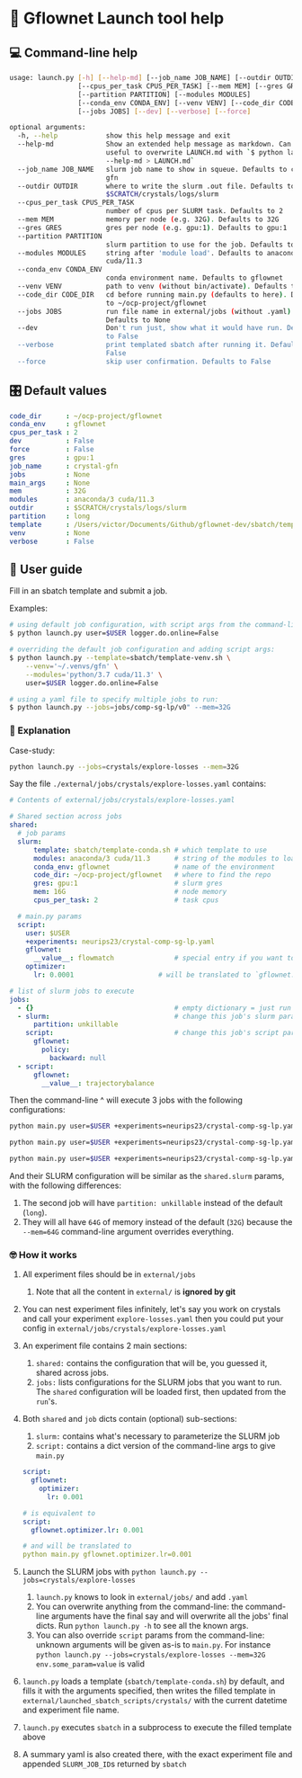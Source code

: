 # 🤝 Gflownet Launch tool help

## 💻 Command-line help

```sh
usage: launch.py [-h] [--help-md] [--job_name JOB_NAME] [--outdir OUTDIR]
                 [--cpus_per_task CPUS_PER_TASK] [--mem MEM] [--gres GRES]
                 [--partition PARTITION] [--modules MODULES]
                 [--conda_env CONDA_ENV] [--venv VENV] [--code_dir CODE_DIR]
                 [--jobs JOBS] [--dev] [--verbose] [--force]

optional arguments:
  -h, --help            show this help message and exit
  --help-md             Show an extended help message as markdown. Can be
                        useful to overwrite LAUNCH.md with `$ python launch.py
                        --help-md > LAUNCH.md`
  --job_name JOB_NAME   slurm job name to show in squeue. Defaults to crystal-
                        gfn
  --outdir OUTDIR       where to write the slurm .out file. Defaults to
                        $SCRATCH/crystals/logs/slurm
  --cpus_per_task CPUS_PER_TASK
                        number of cpus per SLURM task. Defaults to 2
  --mem MEM             memory per node (e.g. 32G). Defaults to 32G
  --gres GRES           gres per node (e.g. gpu:1). Defaults to gpu:1
  --partition PARTITION
                        slurm partition to use for the job. Defaults to long
  --modules MODULES     string after 'module load'. Defaults to anaconda/3
                        cuda/11.3
  --conda_env CONDA_ENV
                        conda environment name. Defaults to gflownet
  --venv VENV           path to venv (without bin/activate). Defaults to None
  --code_dir CODE_DIR   cd before running main.py (defaults to here). Defaults
                        to ~/ocp-project/gflownet
  --jobs JOBS           run file name in external/jobs (without .yaml).
                        Defaults to None
  --dev                 Don't run just, show what it would have run. Defaults
                        to False
  --verbose             print templated sbatch after running it. Defaults to
                        False
  --force               skip user confirmation. Defaults to False

```

## 🎛️ Default values

```yaml
code_dir      : ~/ocp-project/gflownet
conda_env     : gflownet
cpus_per_task : 2
dev           : False
force         : False
gres          : gpu:1
job_name      : crystal-gfn
jobs          : None
main_args     : None
mem           : 32G
modules       : anaconda/3 cuda/11.3
outdir        : $SCRATCH/crystals/logs/slurm
partition     : long
template      : /Users/victor/Documents/Github/gflownet-dev/sbatch/template-conda.sh
venv          : None
verbose       : False
```

## 🥳 User guide

Fill in an sbatch template and submit a job.

Examples:

```sh
# using default job configuration, with script args from the command-line:
$ python launch.py user=$USER logger.do.online=False

# overriding the default job configuration and adding script args:
$ python launch.py --template=sbatch/template-venv.sh \
    --venv='~/.venvs/gfn' \
    --modules='python/3.7 cuda/11.3' \
    user=$USER logger.do.online=False

# using a yaml file to specify multiple jobs to run:
$ python launch.py --jobs=jobs/comp-sg-lp/v0" --mem=32G
```

### 📝 Explanation

Case-study:

```sh
python launch.py --jobs=crystals/explore-losses --mem=32G
```

Say the file `./external/jobs/crystals/explore-losses.yaml` contains:

```yaml
# Contents of external/jobs/crystals/explore-losses.yaml

# Shared section across jobs
shared:
  # job params
  slurm:
      template: sbatch/template-conda.sh # which template to use
      modules: anaconda/3 cuda/11.3      # string of the modules to load
      conda_env: gflownet                # name of the environment
      code_dir: ~/ocp-project/gflownet   # where to find the repo
      gres: gpu:1                        # slurm gres
      mem: 16G                           # node memory
      cpus_per_task: 2                   # task cpus

  # main.py params
  script:
    user: $USER
    +experiments: neurips23/crystal-comp-sg-lp.yaml
    gflownet:
      __value__: flowmatch               # special entry if you want to see `gflownet=flowmatch`
    optimizer:
      lr: 0.0001                     # will be translated to `gflownet.optimizer.lr=0.0001`

# list of slurm jobs to execute
jobs:
  - {}                                   # empty dictionary = just run with the shared params
  - slurm:                               # change this job's slurm params
      partition: unkillable
    script:                              # change this job's script params
      gflownet:
        policy:
          backward: null
  - script:
      gflownet:
        __value__: trajectorybalance
```

Then the command-line ^ will execute 3 jobs with the following
configurations:

```bash
python main.py user=$USER +experiments=neurips23/crystal-comp-sg-lp.yaml gflownet=flowmatch gflownet.optimizer.lr=0.0001

python main.py user=$USER +experiments=neurips23/crystal-comp-sg-lp.yaml gflownet=flowmatch gflownet.optimizer.lr=0.0001 gflownet.policy.backward=None

python main.py user=$USER +experiments=neurips23/crystal-comp-sg-lp.yaml gflownet=trajectorybalance gflownet.optimizer.lr=0.0001
```

And their SLURM configuration will be similar as the `shared.slurm` params, with the following differences:

1. The second job will have `partition: unkillable` instead of the default (`long`).
2. They will all have `64G` of memory instead of the default (`32G`) because the `--mem=64G` command-line
    argument overrides everything.

### 🤓 How it works

1. All experiment files should be in `external/jobs`
    1. Note that all the content in `external/` is **ignored by git**
2. You can nest experiment files infinitely, let's say you work on crystals and call your experiment `explore-losses.yaml` then you could put your config in `external/jobs/crystals/explore-losses.yaml`
3. An experiment file contains 2 main sections:
    1. `shared:` contains the configuration that will be, you guessed it, shared across jobs.
    2. `jobs:` lists configurations for the SLURM jobs that you want to run. The `shared` configuration will be loaded first, then updated from the `run`'s.
4. Both `shared` and `job` dicts contain (optional) sub-sections:
    1. `slurm:` contains what's necessary to parameterize the SLURM job
    2. `script:` contains a dict version of the command-line args to give `main.py`

    ```yaml
    script:
      gflownet:
        optimizer:
          lr: 0.001

    # is equivalent to
    script:
      gflownet.optimizer.lr: 0.001

    # and will be translated to
    python main.py gflownet.optimizer.lr=0.001
    ```

5. Launch the SLURM jobs with `python launch.py --jobs=crystals/explore-losses`
    1. `launch.py` knows to look in `external/jobs/` and add `.yaml`
    2. You can overwrite anything from the command-line: the command-line arguments have the final say and will overwrite all the jobs' final dicts. Run `python launch.py -h` to see all the known args.
    3. You can also override `script` params from the command-line: unknown arguments will be given as-is to `main.py`. For instance `python launch.py --jobs=crystals/explore-losses --mem=32G env.some_param=value` is valid
6. `launch.py` loads a template (`sbatch/template-conda.sh`) by default, and fills it with the arguments specified, then writes the filled template in `external/launched_sbatch_scripts/crystals/` with the current datetime and experiment file name.
7. `launch.py` executes `sbatch` in a subprocess to execute the filled template above
8. A summary yaml is also created there, with the exact experiment file and appended `SLURM_JOB_ID`s returned by `sbatch`
